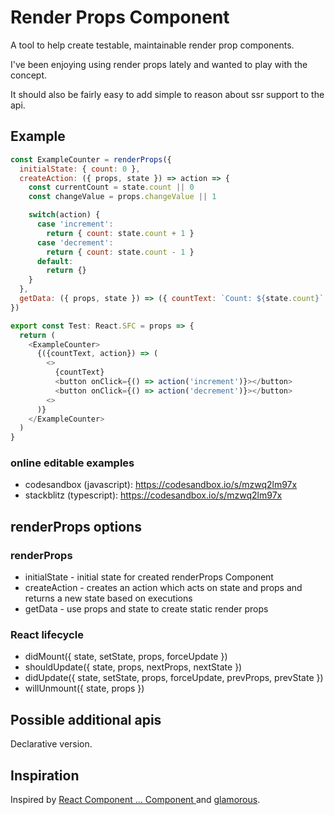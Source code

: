 # Render Props Component

A tool to help create testable, maintainable render prop components.

I've been enjoying using render props lately and wanted to play with the concept.

It should also be fairly easy to add simple to reason about ssr support to the api.

## Example

```js
const ExampleCounter = renderProps({
  initialState: { count: 0 },
  createAction: ({ props, state }) => action => {
    const currentCount = state.count || 0
    const changeValue = props.changeValue || 1

    switch(action) {
      case 'increment':
        return { count: state.count + 1 }  
      case 'decrement':
        return { count: state.count - 1 }  
      default:
        return {}
    }
  },
  getData: ({ props, state }) => ({ countText: `Count: ${state.count}` }),
})

export const Test: React.SFC = props => {
  return (
    <ExampleCounter>
      {({countText, action}) => (
        <>
          {countText}
          <button onClick={() => action('increment')}></button>
          <button onClick={() => action('decrement')}></button>
        <>
      )}
    </ExampleCounter>
  )
}
```

### online editable examples

* codesandbox (javascript): https://codesandbox.io/s/mzwq2lm97x
* stackblitz (typescript): https://codesandbox.io/s/mzwq2lm97x

## renderProps options

### renderProps

* initialState - initial state for created renderProps Component
* createAction - creates an action which acts on state and props and returns a new state based on executions
* getData - use props and state to create static render props

### React lifecycle

* didMount({ state, setState, props, forceUpdate })
* shouldUpdate({ state, props, nextProps, nextState })
* didUpdate({ state, setState, props, forceUpdate, prevProps, prevState })
* willUnmount({ state, props })

## Possible additional apis

Declarative version.

## Inspiration

Inspired by [React Component ... Component
](https://github.com/ryanflorence/react-component-component) and [glamorous](https://glamorous.rocks/).
